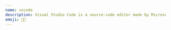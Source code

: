 ```yaml
---
name: vscode
description: Visual Studio Code is a source-code editor made by Microsoft for Windows, Linux and macOS.
emoji: 👩‍💻
---
```

